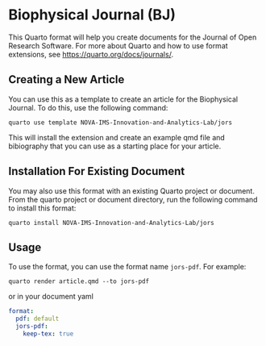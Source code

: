 # Biophysical Journal (BJ)

This Quarto format will help you create documents for the Journal of Open Research Software. For more about Quarto and how to use format extensions, see <https://quarto.org/docs/journals/>.

## Creating a New Article

You can use this as a template to create an article for the Biophysical Journal. To do this, use the following command:

```quarto use template NOVA-IMS-Innovation-and-Analytics-Lab/jors```

This will install the extension and create an example qmd file and bibiography that you can use as a starting place for your article.

## Installation For Existing Document

You may also use this format with an existing Quarto project or document. From the quarto project or document directory, run the following command to install this format:

```quarto install NOVA-IMS-Innovation-and-Analytics-Lab/jors```

## Usage

To use the format, you can use the format name `jors-pdf`. For example:

```quarto render article.qmd --to jors-pdf```

or in your document yaml

```yaml
format:
  pdf: default
  jors-pdf:
    keep-tex: true    
```
